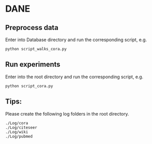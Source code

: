 # DANE

## Preprocess data

Enter into Database directory and run the corresponding script, e.g.

```
python script_walks_cora.py
```

## Run experiments
Enter into the root directory and run the corresponding script, e.g.

```
python script_cora.py
```

## Tips:
Please create the following log folders in the root directory.
```
./Log/cora
./Log/citeseer
./Log/wiki
./Log/pubmed
```

